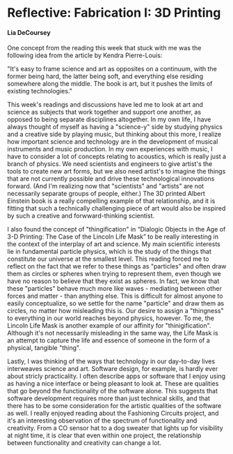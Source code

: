 # Reflective: Fabrication I: 3D Printing

#### Lia DeCoursey

One concept from the reading this week that stuck with me was the following idea from the article by Kendra Pierre-Louis: <br>

"It's easy to frame science and art as opposites on a continuum, with the former being hard, the latter being soft, and everything else residing somewhere along the middle. The book is art, but it pushes the limits of existing technologies." <br>

This week's readings and discussions have led me to look at art and science as subjects that work together and support one another, as opposed to being separate disciplines altogether. In my own life, I have always thought of myself as having a "science-y" side by studying physics and a creative side by playing music, but thinking about this more, I realize how important science and technology are in the development of musical instruments and music production. In my own experiences with music, I have to consider a lot of concepts relating to acoustics, which is really just a branch of physics. We need scientists and engineers to give artist's the tools to create new art forms, but we also need artist's to imagine the things that are not currently possible and drive these technological innovations forward. (And I'm realizing now that "scientists" and "artists" are not necessarily separate groups of people, either.) The 3D printed Albert Einstein book is a really compelling example of that relationship, and it is fitting that such a technically challenging piece of art would also be inspired by such a creative and forwward-thinking scientist.


I also found the concept of "thingification" in “Dialogic Objects in the Age of 3-D Printing: The Case of the Lincoln Life Mask” to be really interesting in the context of the interplay of art and science. My main scientific interests lie in fundamental particle physics, which is the study of the things that constitute our universe at the smallest level. This reading forced me to reflect on the fact that we refer to these things as "particles" and often draw them as circles or spheres when trying to represent them, even though we have no reason to believe that they exist as spheres. In fact, we know that these "particles" behave much more like waves - mediating between other forces and matter - than anything else. This is difficult for almost anyone to easily conceptualize, so we settle for the name "particle" and draw them as circles, no matter how misleading this is. Our desire to assign a "thingness" to everything in our world reaches beyond physics, however. To me, the Lincoln Life Mask is another example of our affinity for "thinigification". Although it's not necessarily misleading in the same way, the Life Mask is an attempt to capture the life and essence of someone in the form of a physical, tangible "thing". 


Lastly, I was thinking of the ways that technology in our day-to-day lives interweaves science and art. Software design, for example, is hardly ever about stricly practicality. I often describe apps or software that I enjoy using as having a nice interface or being pleasant to look at. These are qualities that go beyond the functionality of the software alone. This suggests that software development requires more than just technical skills, and that there has to be some consideration for the artistic qualities of the software as well. I really enjoyed reading about the Fashioning Circuits project, and it's an interesting observation of the spectrum of functionality and creativity. From a CO sensor hat to a dog sweater that lights up for visibility at night time, it is clear that even within one project, the relationship between functionality and creativity can change a lot.
